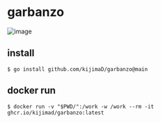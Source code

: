 # garbanzo

![image](https://github.com/kijimaD/garbanzo/assets/11595790/e9e4aa10-4a89-4ca5-988a-f98e7cf0baaf)

## install

```
$ go install github.com/kijimaD/garbanzo@main
```

## docker run

```
$ docker run -v "$PWD/":/work -w /work --rm -it ghcr.io/kijimad/garbanzo:latest
```

